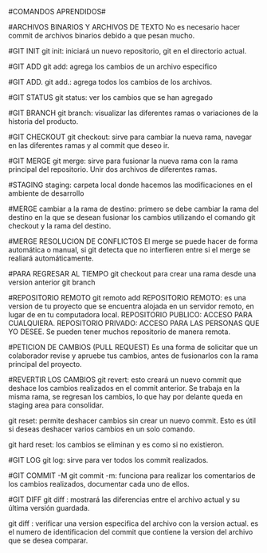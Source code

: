 #COMANDOS APRENDIDOS#

#ARCHIVOS BINARIOS Y ARCHIVOS DE TEXTO
No es necesario hacer commit de archivos binarios debido a que pesan mucho.

#GIT INIT
git init: iniciará un nuevo repositorio, git en el directorio actual.

#GIT ADD
git add: agrega los cambios de un archivo especifico

#GIT ADD.
git add.: agrega todos los cambios de los archivos.

#GIT STATUS
git status: ver los cambios que se han agregado

#GIT BRANCH
git branch: visualizar las diferentes ramas o variaciones de la historia del producto.

#GIT CHECKOUT
git checkout: sirve para cambiar la nueva rama, navegar en las diferentes ramas y al commit que deseo ir.

#GIT MERGE
git merge: sirve para fusionar la nueva rama con la rama principal del repositorio. Unir dos archivos de diferentes ramas.

#STAGING
staging: carpeta local donde hacemos las modificaciones en el ambiente de desarrollo 

#MERGE
cambiar a la rama de destino: primero se debe cambiar la rama del destino en la que se desean fusionar los cambios utilizando el comando git checkout y la rama del destino.

#MERGE RESOLUCION DE CONFLICTOS
El merge se puede hacer de forma automática o manual, si git detecta que no interfieren entre si el merge se realiará automáticamente.

#PARA REGRESAR AL TIEMPO
git checkout <ID del commit> para crear una rama desde una version anterior git branch <nombre de la nueva rama><ID del commit>

#REPOSITORIO REMOTO
git remoto add <nombre del repositorio> <URL del repositorio>
REPOSITORIO REMOTO: es una version de tu proyecto que se encuentra alojada en un servidor remoto, en lugar de en tu computadora local.
REPOSITORIO PUBLICO: ACCESO PARA CUALQUIERA.
REPOSITORIO PRIVADO: ACCESO PARA LAS PERSONAS QUE YO DESEE.
Se pueden tener muchos repositorio de manera remota.

#PETICION DE CAMBIOS (PULL REQUEST)
Es una forma de solicitar que un colaborador revise y apruebe tus cambios, antes de fusionarlos con la rama principal del proyecto. 

#REVERTIR LOS CAMBIOS 
git revert: <ID del commit> esto creará un nuevo commit que deshace los cambios realizados en el commit anterior.
Se trabaja en la misma rama, se regresan los cambios, lo que hay por delante queda en staging area para consolidar.

git reset: permite deshacer cambios sin crear un nuevo commit. Esto es útil si deseas deshacer varios cambios en un solo comando.

git hard reset: los cambios se eliminan y es como si no existieron.

#GIT LOG
git log: sirve para ver todos los commit realizados.

#GIT COMMIT -M
git commit -m: funciona para realizar los comentarios de los cambios realizados, documentar cada uno de ellos.

#GIT DIFF
git diff <archivo>: mostrará las diferencias entre el archivo actual y su última versión guardada.

git diff <hash>: verificar una version especifica del archivo con la version actual.
<hash> es el numero de identificacion del commit que contiene la version del archivo que se desea comparar.
